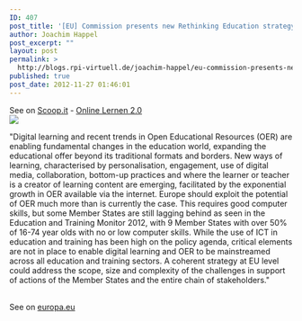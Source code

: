 ```yaml
---
ID: 407
post_title: '[EU] Commission presents new Rethinking Education strategy'
author: Joachim Happel
post_excerpt: ""
layout: post
permalink: >
  http://blogs.rpi-virtuell.de/joachim-happel/eu-commission-presents-new-rethinking-education-strategy/
published: true
post_date: 2012-11-27 01:46:01
---
```

See on <a href='http://www.scoop.it/t/online-lernen-2-0/p/3487787275/eu-commission-presents-new-rethinking-education-strategy'>Scoop.it</a> - <a href='http://www.scoop.it/t/online-lernen-2-0'>Online Lernen 2.0</a><br /><a href='http://www.scoop.it/t/online-lernen-2-0/p/3487787275/eu-commission-presents-new-rethinking-education-strategy'><img src='http://img.scoop.it/tP07XczQUg9mbbRrTQtFODl72eJkfbmt4t8yenImKBXEejxNn4ZJNZ2ss5Ku7Cxt' /></a><br /><p>"Digital learning and recent trends in Open Educational Resources&nbsp;(OER) are enabling fundamental changes in the education world, expanding the educational offer beyond its traditional formats and borders. New ways of learning, characterised by personalisation, engagement, use of digital media, collaboration, bottom-up practices and where the learner or teacher is a creator of learning content are emerging, facilitated by the exponential growth in OER available via the internet. Europe should exploit the potential of OER much more than is currently the case. This requires good computer skills, but some Member States are still lagging behind as seen in the Education and Training Monitor 2012, with 9 Member States with over 50% of 16-74 year olds with no or low computer skills. While the use of ICT in education and training has been high on the policy agenda, critical elements are not in place to enable digital learning and OER to be mainstreamed across all education and training sectors. A coherent strategy at EU level could address the scope, size and complexity of the challenges in support of actions of the Member States and the entire chain of stakeholders."</p><br />See on <a href='http://europa.eu/rapid/press-release_IP-12-1233_en.htm'>europa.eu</a>